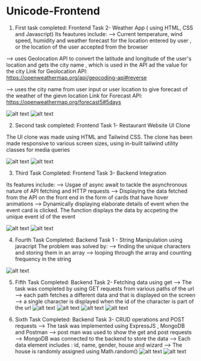 # Unicode-Frontend

1) First task completed: Frontend Task 2- Weather App ( using HTML, CSS and Javascript)
Its feautures include:
--> Current temperature, wind speed, humidity and weather forecast for the location entered by user , or the location of the user accepted from the browser

--> uses Geolocation API to convert the latitude and longitude of the user's location and gets the city name , which is used in the API ad the value for the city
Link for Geolocation API: https://openweathermap.org/api/geocoding-api#reverse

--> uses the city name from user input or user location to give forecast of the weather of the gievn location 
Link for Forecast API: https://openweathermap.org/forecast5#5days

![alt text](README_images/image.png)
![alt text](README_images/image-1.png)


2) Second task completed: Frontend Task 1- Restaurant Website UI Clone

The UI clone was made using HTML and Tailwind CSS. The clone has been made responsive to various screen sizes, using in-built tailwind utility classes for media queries 

![alt text](README_images/image-2.png) ![alt text](README_images/image-3.png)

3) Third Task Completed: Frontend Task 3- Backend Integration

Its features include:
--> Usgae of async await to tackle the asynchronous nature of API fetching and HTTP requests
--> Displaying the data fetched from the API on the front end in the form of cards that have hover animations
--> Dynamically displaying elaborate details of event when the event card is clicked. The function displays the data by accpeting the unique event id of the event 

![alt text](README_images/image-4.png) ![alt text](README_images/image-5.png)


4) Fourth Task Completed: Backend Task 1 - String Manipulation using javacript
The problem was solved by:
--> finding the unique characters and storing them in an array
--> looping through the array and counting frequency in the string 

![alt text](README_images/image-6.png)

5) Fifth Task Completed: Backend Task 2- Fetching data using get 
--> The task was completed by using GET requests from various paths of the url 
--> each path fetches a different data and that is displayed on the screen
--> a single character is displayed when the id of the character is part of the url 
![alt text](README_images/image-7.png)
![alt text](README_images/image-8.png)
![alt text](README_images/image-9.png)
![alt text](README_images/image-10.png)

6) Sixth Task Completed: Backend Task 3- CRUD operations and POST requests
--> The task was implemented using ExpressJS , MongoDB and Postman
--> post man was used to show the get and post requests
--> MongoDB was connected to the backend to store the data
--> Each data element includes : id, name, gender, house and wizard
--> The house is randomly assigned using Math.random()
![alt text](README_images/image-11.png)
![alt text](README_images/image-12.png)